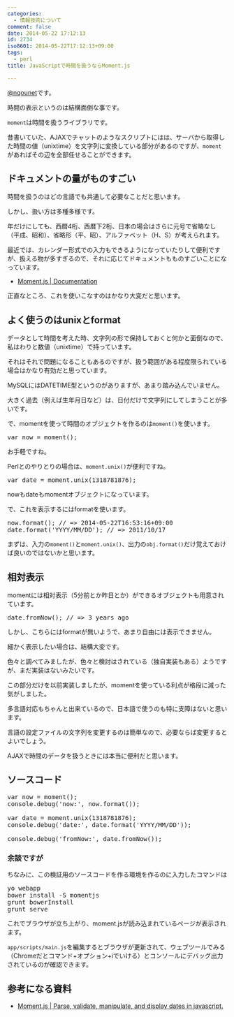 ```yaml
---
categories:
  - 情報技術について
comment: false
date: 2014-05-22 17:12:13
id: 2734
iso8601: 2014-05-22T17:12:13+09:00
tags:
  - perl
title: JavaScriptで時間を扱うならMoment.js

---
```


<p><a href="https://twitter.com/nqounet">@nqounet</a>です。</p>

<p>時間の表示というのは結構面倒な事です。</p>

<p><code>moment</code>は時間を扱うライブラリです。</p>

<p>昔書いていた、AJAXでチャットのようなスクリプトにはは、サーバから取得した時間の値（unixtime）を文字列に変換している部分があるのですが、<code>moment</code>があればその辺を全部任せることができます。</p>



<h2>ドキュメントの量がものすごい</h2>

<p>時間を扱うのはどの言語でも共通して必要なことだと思います。</p>

<p>しかし、扱い方は多種多様です。</p>

<p>年だけにしても、西暦4桁、西暦下2桁、日本の場合はさらに元号で省略なし（平成、昭和）、省略形（平、昭）、アルファベット（H、S）が考えられます。</p>

<p>最近では、カレンダー形式での入力もできるようになっていたりして便利ですが、扱える物が多すぎるので、それに応じてドキュメントもものすごいことになっています。</p>

<ul>
<li><a href="http://momentjs.com/docs/">Moment.js | Documentation</a></li>
</ul>

<p>正直なところ、これを使いこなすのはかなり大変だと思います。</p>

<h2>よく使うのはunixとformat</h2>

<p>データとして時間を考えた時、文字列の形で保持しておくと何かと面倒なので、私はわりと数値（unixtime）で持っています。</p>

<p>それはそれで問題になることもあるのですが、扱う範囲がある程度限られている場合はかなり有効だと思っています。</p>

<p>MySQLにはDATETIME型というのがありますが、あまり踏み込んでいません。</p>

<p>大きく過去（例えば生年月日など）は、日付だけで文字列にしてしまうことが多いです。</p>

<p>で、momentを使って時間のオブジェクトを作るのは<code>moment()</code>を使います。</p>

<pre class="lang:javascript">
var now = moment();
</pre>

<p>お手軽ですね。</p>

<p>Perlとのやりとりの場合は、<code>moment.unix()</code>が便利ですね。</p>

<pre class="lang:javascript">
var date = moment.unix(1318781876);
</pre>

<p>nowもdateもmomentオブジェクトになっています。</p>

<p>で、これを表示するにはformatを使います。</p>

<pre class="lang:javascript">
now.format(); // => 2014-05-22T16:53:16+09:00
date.format('YYYY/MM/DD'); // => 2011/10/17
</pre>

<p>まずは、入力の<code>moment()</code>と<code>moment.unix()</code>、出力の<code>obj.format()</code>だけ覚えておけば良いのではないかと思います。</p>

<h2>相対表示</h2>

<p>momentには相対表示（5分前とか昨日とか）ができるオブジェクトも用意されています。</p>

<pre class="lang:javascript">
date.fromNow(); // => 3 years ago
</pre>

<p>しかし、こちらにはformatが無いようで、あまり自由には表示できません。</p>

<p>細かく表示したい場合は、結構大変です。</p>

<p>色々と調べてみましたが、色々と検討はされている（独自実装もある）ようですが、まだ実装はないみたいです。</p>

<p>この部分だけを以前実装しましたが、momentを使っている利点が格段に減った気がしました。</p>

<p>多言語対応もちゃんと出来ているので、日本語で使うのも特に支障はないと思います。</p>

<p>言語の設定ファイルの文字列を変更するのは簡単なので、必要ならば変更するとよいでしょう。</p>

<p>AJAXで時間のデータを扱うときには本当に便利だと思います。</p>

<h2>ソースコード</h2>

<pre class="lang:javascript">
var now = moment();
console.debug('now:', now.format());

var date = moment.unix(1318781876);
console.debug('date:', date.format('YYYY/MM/DD'));

console.debug('fromNow:', date.fromNow());
</pre>

<h3>余談ですが</h3>

<p>ちなみに、この検証用のソースコードを作る環境を作るのに入力したコマンドは</p>

<pre class="lang:shell">
yo webapp
bower install -S momentjs
grunt bowerInstall
grunt serve
</pre>

<p>これでブラウザが立ち上がり、moment.jsが読み込まれているページが表示されます。</p>

<p><code>app/scripts/main.js</code>を編集するとブラウザが更新されて、ウェブツールでみる（Chromeだとコマンド+オプション+iでいける）とコンソールにデバッグ出力されているのが確認できます。</p>

<h2>参考になる資料</h2>

<ul>
<li><a href="http://momentjs.com/">Moment.js | Parse, validate, manipulate, and display dates in javascript.</a></li>
</ul>
    	